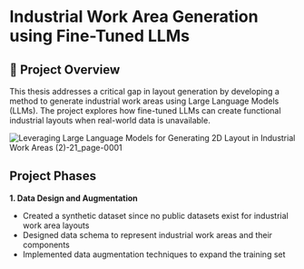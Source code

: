 # Industrial Work Area Generation using Fine-Tuned LLMs

## 📌 Project Overview
This thesis addresses a critical gap in layout generation by developing a method to generate industrial work areas using Large Language Models (LLMs). The project explores how fine-tuned LLMs can create functional industrial layouts when real-world data is unavailable.

![Leveraging Large Language Models for Generating 2D Layout in Industrial Work Areas (2)-21_page-0001](https://github.com/user-attachments/assets/da89e675-f34e-46d0-9d31-5577b49c2d78)

## Project Phases 
**1. Data Design and Augmentation**
+ Created a synthetic dataset since no public datasets exist for industrial work area layouts
+ Designed data schema to represent industrial work areas and their components
+ Implemented data augmentation techniques to expand the training set
